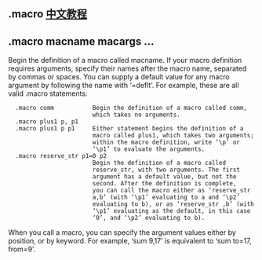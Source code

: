 .macro [中文教程](https://biscuitos.github.io/blog/GNUASM-.macro/)
--------------------------------------------------

## .macro macname macargs ...

Begin the definition of a macro called macname. If your macro 
definition requires arguments, specify their names after the 
macro name, separated by commas or spaces. You can supply a 
default value for any macro argument by following the name with 
‘=deflt’. For example, these are all valid .macro statements:

```
  .macro comm           Begin the definition of a macro called comm, 
                        which takes no arguments.
  .macro plus1 p, p1
  .macro plus1 p p1     Either statement begins the definition of a 
                        macro called plus1, which takes two arguments; 
                        within the macro definition, write ‘\p’ or 
                        ‘\p1’ to evaluate the arguments.
  .macro reserve_str p1=0 p2
                        Begin the definition of a macro called 
                        reserve_str, with two arguments. The first 
                        argument has a default value, but not the 
                        second. After the definition is complete, 
                        you can call the macro either as ‘reserve_str 
                        a,b’ (with ‘\p1’ evaluating to a and ‘\p2’ 
                        evaluating to b), or as ‘reserve_str ,b’ (with 
                        ‘\p1’ evaluating as the default, in this case 
                        ‘0’, and ‘\p2’ evaluating to b).
```

When you call a macro, you can specify the argument values either by 
position, or by keyword. For example, ‘sum 9,17’ is equivalent to 
‘sum to=17, from=9’.

